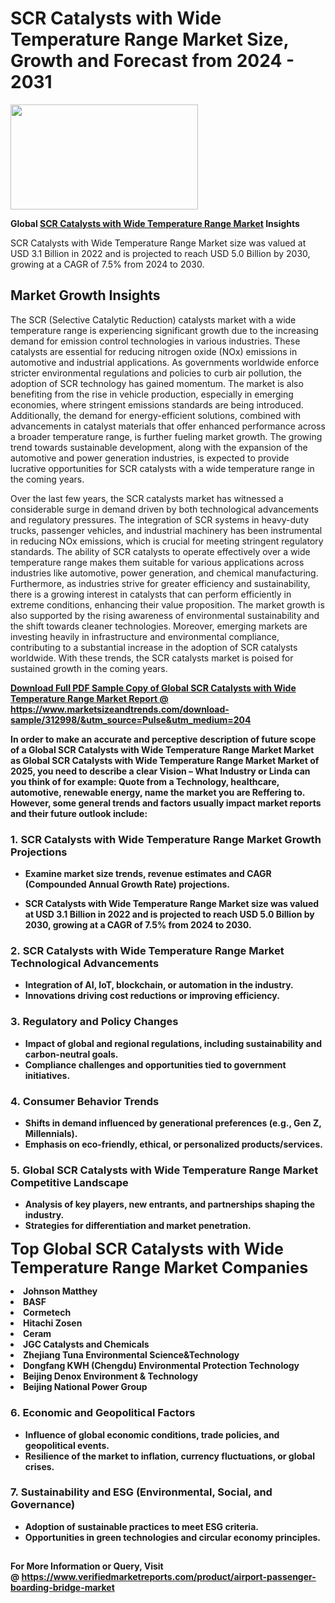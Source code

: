 <H1>SCR Catalysts with Wide Temperature Range Market Size, Growth and Forecast from 2024 - 2031</H1><img class="aligncenter size-medium wp-image-584254" src="https://thirdeyenews.in/wp-content/uploads/2024/09/Global-Market-Research-300x168.jpeg" alt="" width="300" height="168" /><p><strong>Global&nbsp;<a href="https://www.marketsizeandtrends.com/download-sample/312998/&amp;utm_source=Pulse&amp;utm_medium=204">SCR Catalysts with Wide Temperature Range Market</a> Insights</strong></p><p>SCR Catalysts with Wide Temperature Range Market size was valued at USD 3.1 Billion in 2022 and is projected to reach USD 5.0 Billion by 2030, growing at a CAGR of 7.5% from 2024 to 2030.</p><p><h2>Market Growth Insights</h2> <p>The SCR (Selective Catalytic Reduction) catalysts market with a wide temperature range is experiencing significant growth due to the increasing demand for emission control technologies in various industries. These catalysts are essential for reducing nitrogen oxide (NOx) emissions in automotive and industrial applications. As governments worldwide enforce stricter environmental regulations and policies to curb air pollution, the adoption of SCR technology has gained momentum. The market is also benefiting from the rise in vehicle production, especially in emerging economies, where stringent emissions standards are being introduced. Additionally, the demand for energy-efficient solutions, combined with advancements in catalyst materials that offer enhanced performance across a broader temperature range, is further fueling market growth. The growing trend towards sustainable development, along with the expansion of the automotive and power generation industries, is expected to provide lucrative opportunities for SCR catalysts with a wide temperature range in the coming years.</p> <p><strong><a href="#"></a></strong></p> <p>Over the last few years, the SCR catalysts market has witnessed a considerable surge in demand driven by both technological advancements and regulatory pressures. The integration of SCR systems in heavy-duty trucks, passenger vehicles, and industrial machinery has been instrumental in reducing NOx emissions, which is crucial for meeting stringent regulatory standards. The ability of SCR catalysts to operate effectively over a wide temperature range makes them suitable for various applications across industries like automotive, power generation, and chemical manufacturing. Furthermore, as industries strive for greater efficiency and sustainability, there is a growing interest in catalysts that can perform efficiently in extreme conditions, enhancing their value proposition. The market growth is also supported by the rising awareness of environmental sustainability and the shift towards cleaner technologies. Moreover, emerging markets are investing heavily in infrastructure and environmental compliance, contributing to a substantial increase in the adoption of SCR catalysts worldwide. With these trends, the SCR catalysts market is poised for sustained growth in the coming years.</p> <p><strong><a href="#"></p><p><span class=""><strong>Download Full PDF Sample Copy of Global SCR Catalysts with Wide Temperature Range Market Report</strong> @ <a href="https://www.marketsizeandtrends.com/download-sample/312998/&amp;utm_source=Pulse&amp;utm_medium=204" target="_blank">https://www.marketsizeandtrends.com/download-sample/312998/&amp;utm_source=Pulse&amp;utm_medium=204</a></span></p><p>In order to make an accurate and perceptive description of future scope of a Global&nbsp;SCR Catalysts with Wide Temperature Range Market Market as Global&nbsp;SCR Catalysts with Wide Temperature Range Market Market of 2025, you need to describe a clear Vision &ndash; What Industry or Linda can you think of for example: Quote from a Technology, healthcare, automotive, renewable energy, name the market you are Reffering to. However, some general trends and factors usually impact market reports and their future outlook include:</p><h3>1.&nbsp;<strong>SCR Catalysts with Wide Temperature Range Market Growth Projections</strong></h3><ul><li>Examine market size trends, revenue estimates and CAGR (Compounded Annual Growth Rate) projections.</li><li><p>SCR Catalysts with Wide Temperature Range Market size was valued at USD 3.1 Billion in 2022 and is projected to reach USD 5.0 Billion by 2030, growing at a CAGR of 7.5% from 2024 to 2030.</p></li></ul><h3>2.&nbsp;<strong>SCR Catalysts with Wide Temperature Range Market Technological Advancements</strong></h3><ul><li>Integration of AI, IoT, blockchain, or automation in the industry.</li><li>Innovations driving cost reductions or improving efficiency.</li></ul><h3>3.&nbsp;<strong>Regulatory and Policy Changes</strong></h3><ul><li>Impact of global and regional regulations, including sustainability and carbon-neutral goals.</li><li>Compliance challenges and opportunities tied to government initiatives.</li></ul><h3>4.&nbsp;<strong>Consumer Behavior Trends</strong></h3><ul><li>Shifts in demand influenced by generational preferences (e.g., Gen Z, Millennials).</li><li>Emphasis on eco-friendly, ethical, or personalized products/services.</li></ul><h3>5.&nbsp;<strong>Global SCR Catalysts with Wide Temperature Range Market Competitive Landscape</strong></h3><ul><li>Analysis of key players, new entrants, and partnerships shaping the industry.</li><li>Strategies for differentiation and market penetration.</li></ul><p data-pm-slice="1 1 []"><span style="color: inherit; font-family: inherit; font-size: 25px;">Top Global SCR Catalysts with Wide Temperature Range Market Companies</span></p><div class="" data-test-id=""><p><li>Johnson Matthey</li><li> BASF</li><li> Cormetech</li><li> Hitachi Zosen</li><li> Ceram</li><li> JGC Catalysts and Chemicals</li><li> Zhejiang Tuna Environmental Science&Technology</li><li> Dongfang KWH (Chengdu) Environmental Protection Technology</li><li> Beijing Denox Environment & Technology</li><li> Beijing National Power Group</li></p></div><h3>6.&nbsp;<strong>Economic and Geopolitical Factors</strong></h3><ul><li>Influence of global economic conditions, trade policies, and geopolitical events.</li><li>Resilience of the market to inflation, currency fluctuations, or global crises.</li></ul><h3>7.&nbsp;<strong>Sustainability and ESG (Environmental, Social, and Governance)</strong></h3><ul><li>Adoption of sustainable practices to meet ESG criteria.</li><li>Opportunities in green technologies and circular economy principles.</li></ul><h2><strong style="font-size: 14px;">For More Information or Query, Visit @&nbsp;</strong><a style="background-color: #ffffff; font-size: 14px;" href="https://www.marketsizeandtrends.com/report/scr-catalysts-with-wide-temperature-range-market/" target="_blank">https://www.verifiedmarketreports.com/product/airport-passenger-boarding-bridge-market</a></h2>
